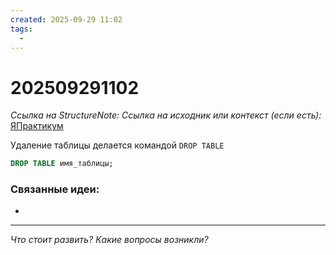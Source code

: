 ```yaml
---
created: 2025-09-29 11:02
tags:
  -
---
```

# 202509291102
*Ссылка на StructureNote:*
*Ссылка на исходник или контекст (если есть):* [ЯПрактикум](https://practicum.yandex.ru/learn/backend-nodejs/courses/a4214ab0-2146-4152-b90e-651bf4c7ca5e/sprints/564244/topics/1b53ba64-4733-4307-b1cd-4bdadedf0af9/lessons/709f6080-e898-4bfb-87af-957662575c1a/)

Удаление таблицы делается командой `DROP TABLE`
```SQL
DROP TABLE имя_таблицы;
```
### Связанные идеи:
* 
---

*Что стоит развить? Какие вопросы возникли?*